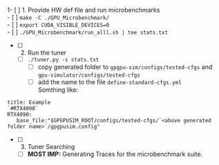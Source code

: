 1- [ ] 1. Provide HW def file and run microbenchmarks  
	- [ ] `make -C ./GPU_Microbenchmark/`  
	- [ ] `export CUDA_VISIBLE_DEVICES=0`  
	- [ ] `./GPU_Microbenchmark/run_alll.sh | tee stats.txt`
- [ ] 2. Run the tuner
	- [ ] `./tuner.py -s stats.txt`
		- [ ] copy generated folder to `gpgpu-sim/configs/tested-cfgs` and `gpu-simulator/configs/tested-cfgs`
		- [ ] add the name to the file `define-standard-cfgs.yml`  
		  Somthing like:

```ad-info 
title: Example
`#RTX4090`
RTX4090:
   base_file:"$GPGPUSIM_ROOT/configs/tested-cfgs/`<above generated folder name>`/gpgpusim.config"
```

- [ ] 3. Tuner Searching
	- [ ] **MOST IMP:** Generating Traces for the microbenchmark suite.

